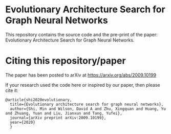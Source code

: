 # Evolutionary Architecture Search for Graph Neural Networks

This repository contains the source code and the pre-print of the paper: Evolutionary Architecture Search for Graph Neural Networks.

# Citing this repository/paper
The paper has been posted to arXiv at https://arxiv.org/abs/2009.10199

If your research used the code here or inspired by our paper, then please cite it:

<pre><code>@article{shi2020evolutionary,
  title={Evolutionary architecture search for graph neural networks},
  author={Shi, Min and Wilson, David A and Zhu, Xingquan and Huang, Yu and Zhuang, Yuan and Liu, Jianxun and Tang, Yufei},
  journal={arXiv preprint arXiv:2009.10199},
  year={2020}
  }
</code></pre>
